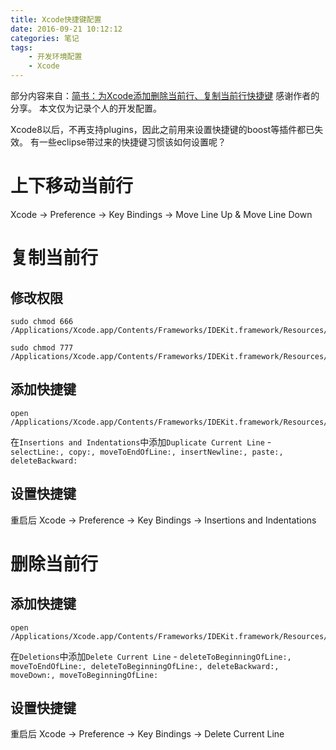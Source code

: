 ```yaml
---
title: Xcode快捷键配置
date: 2016-09-21 10:12:12
categories: 笔记
tags:
    - 开发环境配置
    - Xcode
---
```

部分内容来自：[简书：为Xcode添加删除当前行、复制当前行快捷键](http://www.jianshu.com/p/2ed2c7ac6d53?nomobile=yes) 感谢作者的分享。
本文仅为记录个人的开发配置。

Xcode8以后，不再支持plugins，因此之前用来设置快捷键的boost等插件都已失效。
有一些eclipse带过来的快捷键习惯该如何设置呢？
<!-- more -->

# 上下移动当前行
Xcode -> Preference -> Key Bindings -> Move Line Up & Move Line Down

# 复制当前行
## 修改权限
```
sudo chmod 666 /Applications/Xcode.app/Contents/Frameworks/IDEKit.framework/Resources/IDETextKeyBindingSet.plist

sudo chmod 777 /Applications/Xcode.app/Contents/Frameworks/IDEKit.framework/Resources/
```
## 添加快捷键
```
open /Applications/Xcode.app/Contents/Frameworks/IDEKit.framework/Resources/IDETextKeyBindingSet.plist
```
在`Insertions and Indentations`中添加`Duplicate Current Line` - `selectLine:, copy:, moveToEndOfLine:, insertNewline:, paste:, deleteBackward:`
## 设置快捷键
重启后
Xcode -> Preference -> Key Bindings -> Insertions and Indentations

# 删除当前行
## 添加快捷键
```
open /Applications/Xcode.app/Contents/Frameworks/IDEKit.framework/Resources/IDETextKeyBindingSet.plist
```
在`Deletions`中添加`Delete Current Line` - `deleteToBeginningOfLine:, moveToEndOfLine:, deleteToBeginningOfLine:, deleteBackward:, moveDown:, moveToBeginningOfLine:`
## 设置快捷键
重启后
Xcode -> Preference -> Key Bindings -> Delete Current Line
